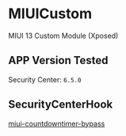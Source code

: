 # MIUICustom
MIUI 13 Custom Module (Xposed)
## APP Version Tested
Security Center: `6.5.0`
## SecurityCenterHook
[miui-countdowntimer-bypass](https://blog.xhyeax.com/2021/10/02/miui-countdowntimer-bypass/)
